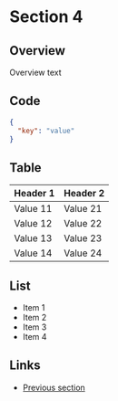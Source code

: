 # Section 4

## Overview

Overview text

## Code

```json
{
  "key": "value"
}
```

## Table

| Header 1 | Header 2 |
| -------- | -------- |
| Value 11 | Value 21 |
| Value 12 | Value 22 |
| Value 13 | Value 23 |
| Value 14 | Value 24 |

## List

- Item 1
- Item 2
- Item 3
- Item 4

## Links

- [Previous section](../section3/index.md)
